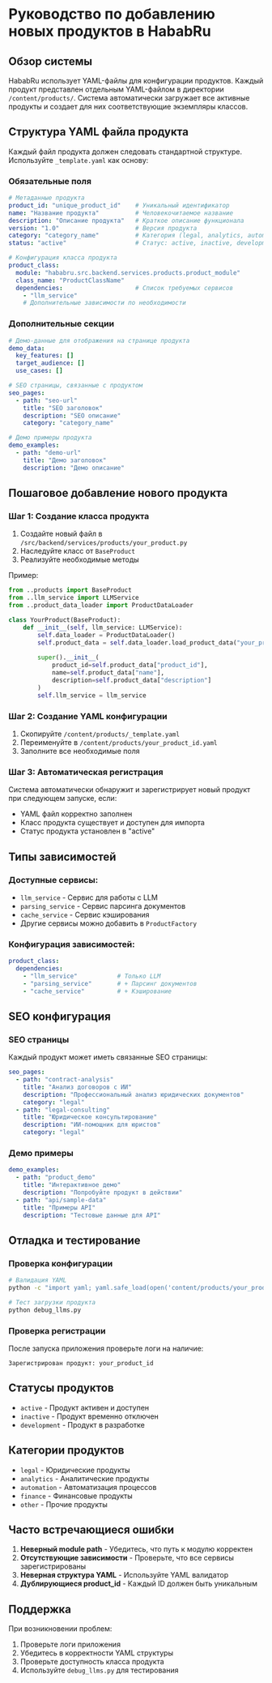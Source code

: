 # Руководство по добавлению новых продуктов в HababRu

## Обзор системы

HababRu использует YAML-файлы для конфигурации продуктов. Каждый продукт представлен отдельным YAML-файлом в директории `/content/products/`. Система автоматически загружает все активные продукты и создает для них соответствующие экземпляры классов.

## Структура YAML файла продукта

Каждый файл продукта должен следовать стандартной структуре. Используйте `_template.yaml` как основу:

### Обязательные поля

```yaml
# Метаданные продукта
product_id: "unique_product_id"    # Уникальный идентификатор
name: "Название продукта"          # Человекочитаемое название
description: "Описание продукта"   # Краткое описание функционала
version: "1.0"                     # Версия продукта
category: "category_name"          # Категория (legal, analytics, automation, etc.)
status: "active"                   # Статус: active, inactive, development

# Конфигурация класса продукта
product_class:
  module: "hababru.src.backend.services.products.product_module"
  class_name: "ProductClassName"
  dependencies:                    # Список требуемых сервисов
    - "llm_service"
    # Дополнительные зависимости по необходимости
```

### Дополнительные секции

```yaml
# Демо-данные для отображения на странице продукта
demo_data:
  key_features: []
  target_audience: []
  use_cases: []

# SEO страницы, связанные с продуктом
seo_pages:
  - path: "seo-url"
    title: "SEO заголовок"
    description: "SEO описание"
    category: "category_name"

# Демо примеры продукта
demo_examples:
  - path: "demo-url"
    title: "Демо заголовок"
    description: "Демо описание"
```

## Пошаговое добавление нового продукта

### Шаг 1: Создание класса продукта

1. Создайте новый файл в `/src/backend/services/products/your_product.py`
2. Наследуйте класс от `BaseProduct`
3. Реализуйте необходимые методы

Пример:
```python
from ..products import BaseProduct
from ..llm_service import LLMService
from ..product_data_loader import ProductDataLoader

class YourProduct(BaseProduct):
    def __init__(self, llm_service: LLMService):
        self.data_loader = ProductDataLoader()
        self.product_data = self.data_loader.load_product_data("your_product_id")
        
        super().__init__(
            product_id=self.product_data["product_id"],
            name=self.product_data["name"],
            description=self.product_data["description"]
        )
        self.llm_service = llm_service
```

### Шаг 2: Создание YAML конфигурации

1. Скопируйте `/content/products/_template.yaml`
2. Переименуйте в `/content/products/your_product_id.yaml`
3. Заполните все необходимые поля

### Шаг 3: Автоматическая регистрация

Система автоматически обнаружит и зарегистрирует новый продукт при следующем запуске, если:
- YAML файл корректно заполнен
- Класс продукта существует и доступен для импорта
- Статус продукта установлен в "active"

## Типы зависимостей

### Доступные сервисы:
- `llm_service` - Сервис для работы с LLM
- `parsing_service` - Сервис парсинга документов
- `cache_service` - Сервис кэширования
- Другие сервисы можно добавить в `ProductFactory`

### Конфигурация зависимостей:
```yaml
product_class:
  dependencies:
    - "llm_service"           # Только LLM
    - "parsing_service"       # + Парсинг документов
    - "cache_service"         # + Кэширование
```

## SEO конфигурация

### SEO страницы
Каждый продукт может иметь связанные SEO страницы:

```yaml
seo_pages:
  - path: "contract-analysis"
    title: "Анализ договоров с ИИ"
    description: "Профессиональный анализ юридических документов"
    category: "legal"
  - path: "legal-consulting"
    title: "Юридическое консультирование"
    description: "ИИ-помощник для юристов"
    category: "legal"
```

### Демо примеры
```yaml
demo_examples:
  - path: "product_demo"
    title: "Интерактивное демо"
    description: "Попробуйте продукт в действии"
  - path: "api/sample-data"
    title: "Примеры API"
    description: "Тестовые данные для API"
```

## Отладка и тестирование

### Проверка конфигурации
```bash
# Валидация YAML
python -c "import yaml; yaml.safe_load(open('content/products/your_product.yaml'))"

# Тест загрузки продукта
python debug_llms.py
```

### Проверка регистрации
После запуска приложения проверьте логи на наличие:
```
Зарегистрирован продукт: your_product_id
```

## Статусы продуктов

- `active` - Продукт активен и доступен
- `inactive` - Продукт временно отключен
- `development` - Продукт в разработке

## Категории продуктов

- `legal` - Юридические продукты
- `analytics` - Аналитические продукты  
- `automation` - Автоматизация процессов
- `finance` - Финансовые продукты
- `other` - Прочие продукты

## Часто встречающиеся ошибки

1. **Неверный module path** - Убедитесь, что путь к модулю корректен
2. **Отсутствующие зависимости** - Проверьте, что все сервисы зарегистрированы
3. **Неверная структура YAML** - Используйте YAML валидатор
4. **Дублирующиеся product_id** - Каждый ID должен быть уникальным

## Поддержка

При возникновении проблем:
1. Проверьте логи приложения
2. Убедитесь в корректности YAML структуры
3. Проверьте доступность класса продукта
4. Используйте `debug_llms.py` для тестирования
